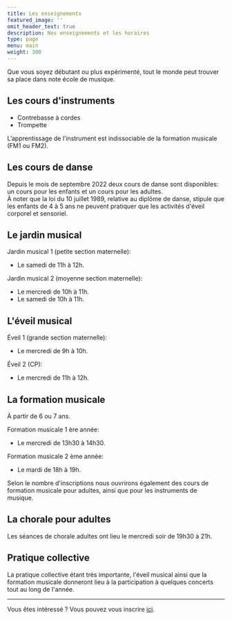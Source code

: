 ```yaml
---
title: Les enseignements
featured_image: ''
omit_header_text: true
description: Nos enseignements et les horaires
type: page
menu: main
weight: 300
---
```


Que vous soyez débutant ou plus expérimenté, tout le monde peut trouver sa place dans
note école de musique.


## Les cours d'instruments

- Contrebasse à cordes
- Trompette

L’apprentissage de l’instrument est indissociable de la formation musicale (FM1 ou FM2).

## Les cours de danse

Depuis le mois de septembre 2022 deux cours de danse sont disponibles:
un cours pour les enfants et un cours pour les adultes.  
À noter que la loi du 10 juillet 1989, relative au diplôme de danse, stipule que les
enfants de 4 à 5 ans ne peuvent pratiquer que les activités d'éveil corporel et
sensoriel.


## Le jardin musical

Jardin musical 1 (petite section maternelle):
- Le samedi de 11h à 12h.

Jardin musical 2 (moyenne section maternelle):
- Le mercredi de 10h à 11h.
- Le samedi de 10h à 11h.


## L'éveil musical


Éveil 1 (grande section maternelle):
- Le mercredi de 9h à 10h.

Éveil 2 (CP):
- Le mercredi de 11h à 12h.


## La formation musicale

À partir de 6 ou 7 ans.

Formation musicale 1 ère année:
- Le mercredi de 13h30 à 14h30.

Formation musicale 2 ème année:
- Le mardi de 18h à 19h.

Selon le nombre d'inscriptions nous ouvrirons également des cours de formation musicale
pour adultes, ainsi que pour les instruments de musique.


## La chorale pour adultes

Les séances de chorale adultes ont lieu le mercredi soir de 19h30 à 21h.


## Pratique collective

La pratique collective étant très importante,
l'éveil musical ainsi que la formation musicale donneront lieu à la participation
à quelques concerts tout au long de l'année.



--- 

Vous êtes intéressé ? Vous pouvez vous inscrire [ici](/inscription).

